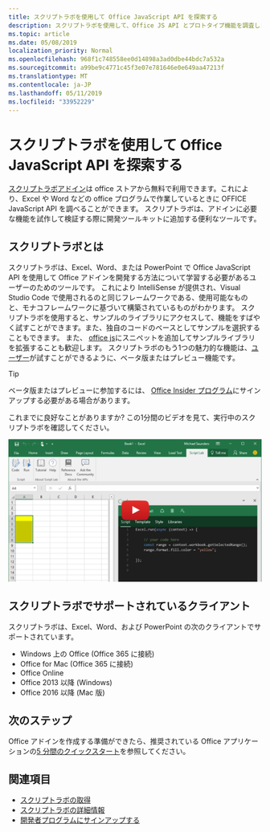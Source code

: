 ```yaml
---
title: スクリプトラボを使用して Office JavaScript API を探索する
description: スクリプトラボを使用して、Office JS API とプロトタイプ機能を調査します。
ms.topic: article
ms.date: 05/08/2019
localization_priority: Normal
ms.openlocfilehash: 968f1c748558ee0d14898a3ad0dbe44bdc7a532a
ms.sourcegitcommit: a99be9c4771c45f3e07e781646e0e649aa47213f
ms.translationtype: MT
ms.contentlocale: ja-JP
ms.lasthandoff: 05/11/2019
ms.locfileid: "33952229"
---
```

# <a name="explore-office-javascript-api-using-script-lab"></a>スクリプトラボを使用して Office JavaScript API を探索する

[スクリプトラボアドイン](https://store.office.com/app.aspx?assetid=WA104380862)は office ストアから無料で利用できます。これにより、Excel や Word などの office プログラムで作業しているときに OFFICE JavaScript API を調べることができます。 スクリプトラボは、アドインに必要な機能を試作して検証する際に開発ツールキットに追加する便利なツールです。

## <a name="what-is-script-lab"></a>スクリプトラボとは

スクリプトラボは、Excel、Word、または PowerPoint で Office JavaScript API を使用して Office アドインを開発する方法について学習する必要があるユーザーのためのツールです。 これにより IntelliSense が提供され、Visual Studio Code で使用されるのと同じフレームワークである、使用可能なものと、モナコフレームワークに基づいて構築されているものがわかります。 スクリプトラボを使用すると、サンプルのライブラリにアクセスして、機能をすばやく試すことができます。また、独自のコードのベースとしてサンプルを選択することもできます。 また、 [office js](https://github.com/OfficeDev/office-js-snippets#office-js-snippets)にスニペットを追加してサンプルライブラリを拡張することも歓迎します。 スクリプトラボのもう1つの魅力的な機能は、[ユーザー](/office/dev/add-ins/excel/custom-functions-overview)が試すことができるように、ベータ版またはプレビュー機能です。

> [!TIP]
> ベータ版またはプレビューに参加するには、 [Office Insider プログラム](https://products.office.com/office-insider)にサインアップする必要がある場合があります。

これまでに良好なことがありますか? この1分間のビデオを見て、実行中のスクリプトラボを確認してください。

[![Excel、Word、PowerPoint Online で実行されているスクリプトラボを示すビデオをプレビューします。](../images/screenshot-wide-youtube.png 'スクリプトラボプレビューのビデオ')](https://aka.ms/scriptlabvideo)

## <a name="script-lab-supported-clients"></a>スクリプトラボでサポートされているクライアント

スクリプトラボは、Excel、Word、および PowerPoint の次のクライアントでサポートされています。

- Windows 上の Office (Office 365 に接続)
- Office for Mac (Office 365 に接続)
- Office Online
- Office 2013 以降 (Windows)
- Office 2016 以降 (Mac 版)

## <a name="next-steps"></a>次のステップ

Office アドインを作成する準備ができたら、推奨されている Office アプリケーションの[5 分間のクイックスタート](/office/dev/add-ins/#5-minute-quick-starts)を参照してください。

## <a name="see-also"></a>関連項目

- [スクリプトラボの取得](https://store.office.com/app.aspx?assetid=WA104380862)
- [スクリプトラボの詳細情報](https://github.com/OfficeDev/script-lab#script-lab-a-microsoft-garage-project)
- [開発者プログラムにサインアップする](https://developer.microsoft.com/office/dev-program)
